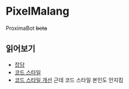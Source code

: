 # PixelMalang
ProximaBot ~~beta~~
## 읽어보기
* [잡담](res/about.md)
* [코드 스타일](res/CodeStyle.md)
* [코드 스타일 개선](res/CodeFix.md)
근데 코드 스타일 본인도 안지킴
